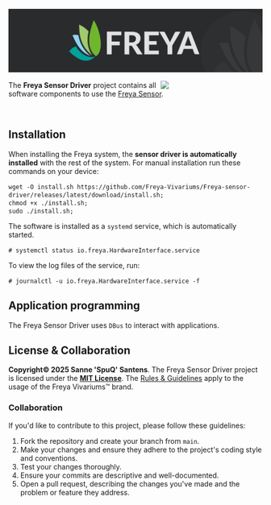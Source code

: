 ![Freya Banner](https://raw.githubusercontent.com/Freya-Vivariums/.github/refs/heads/main/brand/Freya_banner.png)

<a href="https://github.com/Freya-Vivariums/Freya-sensor" target="_blank" >
<img src="https://github.com/Freya-Vivariums/.github/blob/main/documentation/Freya_Sensor_800x800.jpg?raw=true" align="right" width="40%"/>
</a>

The **Freya Sensor Driver** project contains all software components to use the [Freya Sensor](https://github.com/Freya-Vivariums/Freya-sensor).

<br clear="right"/>

## Installation
When installing the Freya system, the **sensor driver is automatically installed** with the rest of the system. For manual installation run these commands on your device:

```
wget -O install.sh https://github.com/Freya-Vivariums/Freya-sensor-driver/releases/latest/download/install.sh;
chmod +x ./install.sh;
sudo ./install.sh;
```

The software is installed as a `systemd` service, which is automatically started.
```
# systemctl status io.freya.HardwareInterface.service
```

To view the log files of the service, run:
```
# journalctl -u io.freya.HardwareInterface.service -f
```

## Application programming
The Freya Sensor Driver uses `DBus` to interact with applications.

## License & Collaboration
**Copyright© 2025 Sanne 'SpuQ' Santens**. The Freya Sensor Driver project is licensed under the **[MIT License](LICENSE.txt)**. The [Rules & Guidelines](https://github.com/Freya-Vivariums/.github/blob/main/brand/Freya_Trademark_Rules_and_Guidelines.md) apply to the usage of the Freya Vivariums™ brand.

### Collaboration

If you'd like to contribute to this project, please follow these guidelines:
1. Fork the repository and create your branch from `main`.
2. Make your changes and ensure they adhere to the project's coding style and conventions.
3. Test your changes thoroughly.
4. Ensure your commits are descriptive and well-documented.
5. Open a pull request, describing the changes you've made and the problem or feature they address.